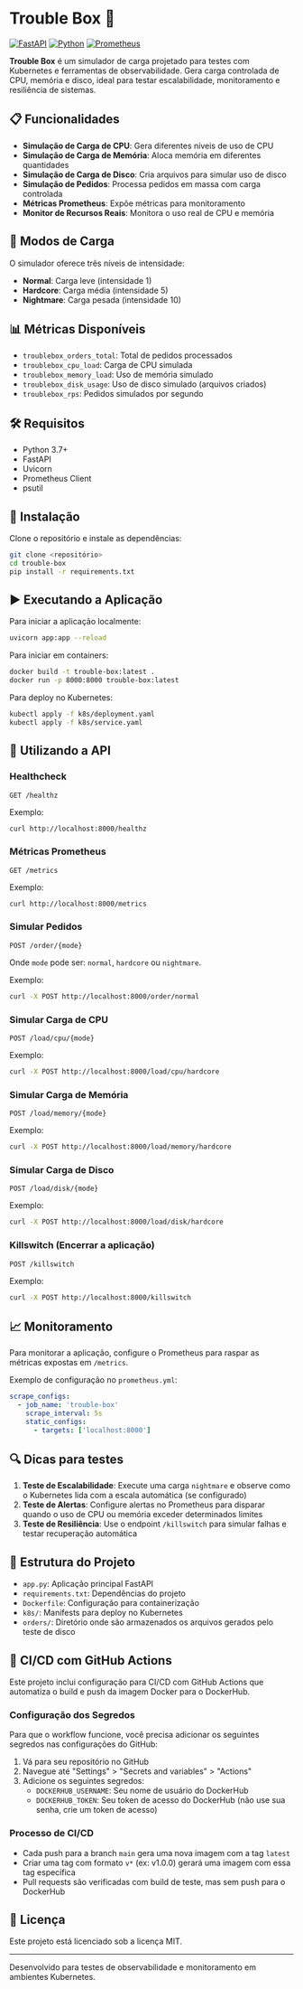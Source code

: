 # Trouble Box 🧰

[![FastAPI](https://img.shields.io/badge/FastAPI-005571?style=for-the-badge&logo=fastapi)](https://fastapi.tiangolo.com/)
[![Python](https://img.shields.io/badge/Python-3776AB?style=for-the-badge&logo=python&logoColor=white)](https://www.python.org/)
[![Prometheus](https://img.shields.io/badge/Prometheus-E6522C?style=for-the-badge&logo=prometheus&logoColor=white)](https://prometheus.io/)

**Trouble Box** é um simulador de carga projetado para testes com Kubernetes e ferramentas de observabilidade. Gera carga controlada de CPU, memória e disco, ideal para testar escalabilidade, monitoramento e resiliência de sistemas.

## 📋 Funcionalidades

- **Simulação de Carga de CPU**: Gera diferentes níveis de uso de CPU
- **Simulação de Carga de Memória**: Aloca memória em diferentes quantidades
- **Simulação de Carga de Disco**: Cria arquivos para simular uso de disco
- **Simulação de Pedidos**: Processa pedidos em massa com carga controlada
- **Métricas Prometheus**: Expõe métricas para monitoramento
- **Monitor de Recursos Reais**: Monitora o uso real de CPU e memória

## 🚀 Modos de Carga

O simulador oferece três níveis de intensidade:

- **Normal**: Carga leve (intensidade 1)
- **Hardcore**: Carga média (intensidade 5)
- **Nightmare**: Carga pesada (intensidade 10)

## 📊 Métricas Disponíveis

- `troublebox_orders_total`: Total de pedidos processados
- `troublebox_cpu_load`: Carga de CPU simulada
- `troublebox_memory_load`: Uso de memória simulado
- `troublebox_disk_usage`: Uso de disco simulado (arquivos criados)
- `troublebox_rps`: Pedidos simulados por segundo

## 🛠️ Requisitos

- Python 3.7+
- FastAPI
- Uvicorn
- Prometheus Client
- psutil

## 🔧 Instalação

Clone o repositório e instale as dependências:

```bash
git clone <repositório>
cd trouble-box
pip install -r requirements.txt
```

## ▶️ Executando a Aplicação

Para iniciar a aplicação localmente:

```bash
uvicorn app:app --reload
```

Para iniciar em containers:

```bash
docker build -t trouble-box:latest .
docker run -p 8000:8000 trouble-box:latest
```

Para deploy no Kubernetes:

```bash
kubectl apply -f k8s/deployment.yaml
kubectl apply -f k8s/service.yaml
```

## 🧪 Utilizando a API

### Healthcheck

```
GET /healthz
```

Exemplo:
```bash
curl http://localhost:8000/healthz
```

### Métricas Prometheus

```
GET /metrics
```

Exemplo:
```bash
curl http://localhost:8000/metrics
```

### Simular Pedidos

```
POST /order/{mode}
```

Onde `mode` pode ser: `normal`, `hardcore` ou `nightmare`.

Exemplo:
```bash
curl -X POST http://localhost:8000/order/normal
```

### Simular Carga de CPU

```
POST /load/cpu/{mode}
```

Exemplo:
```bash
curl -X POST http://localhost:8000/load/cpu/hardcore
```

### Simular Carga de Memória

```
POST /load/memory/{mode}
```

Exemplo:
```bash
curl -X POST http://localhost:8000/load/memory/hardcore
```

### Simular Carga de Disco

```
POST /load/disk/{mode}
```

Exemplo:
```bash
curl -X POST http://localhost:8000/load/disk/hardcore
```

### Killswitch (Encerrar a aplicação)

```
POST /killswitch
```

Exemplo:
```bash
curl -X POST http://localhost:8000/killswitch
```

## 📈 Monitoramento

Para monitorar a aplicação, configure o Prometheus para raspar as métricas expostas em `/metrics`.

Exemplo de configuração no `prometheus.yml`:

```yaml
scrape_configs:
  - job_name: 'trouble-box'
    scrape_interval: 5s
    static_configs:
      - targets: ['localhost:8000']
```

## 🔍 Dicas para testes

1. **Teste de Escalabilidade**: Execute uma carga `nightmare` e observe como o Kubernetes lida com a escala automática (se configurado)
2. **Teste de Alertas**: Configure alertas no Prometheus para disparar quando o uso de CPU ou memória exceder determinados limites
3. **Teste de Resiliência**: Use o endpoint `/killswitch` para simular falhas e testar recuperação automática

## 🧩 Estrutura do Projeto

- `app.py`: Aplicação principal FastAPI
- `requirements.txt`: Dependências do projeto
- `Dockerfile`: Configuração para containerização
- `k8s/`: Manifests para deploy no Kubernetes
- `orders/`: Diretório onde são armazenados os arquivos gerados pelo teste de disco

## 🔄 CI/CD com GitHub Actions

Este projeto inclui configuração para CI/CD com GitHub Actions que automatiza o build e push da imagem Docker para o DockerHub.

### Configuração dos Segredos

Para que o workflow funcione, você precisa adicionar os seguintes segredos nas configurações do GitHub:

1. Vá para seu repositório no GitHub
2. Navegue até "Settings" > "Secrets and variables" > "Actions"
3. Adicione os seguintes segredos:
   - `DOCKERHUB_USERNAME`: Seu nome de usuário do DockerHub
   - `DOCKERHUB_TOKEN`: Seu token de acesso do DockerHub (não use sua senha, crie um token de acesso)

### Processo de CI/CD

- Cada push para a branch `main` gera uma nova imagem com a tag `latest`
- Criar uma tag com formato `v*` (ex: v1.0.0) gerará uma imagem com essa tag específica
- Pull requests são verificadas com build de teste, mas sem push para o DockerHub

## 📄 Licença

Este projeto está licenciado sob a licença MIT.

---

Desenvolvido para testes de observabilidade e monitoramento em ambientes Kubernetes.
